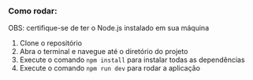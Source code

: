 ### Como rodar:

OBS: certifique-se de ter o Node.js instalado em sua máquina
1. Clone o repositório
2. Abra o terminal e navegue até o diretório do projeto
3. Execute o comando `npm install` para instalar todas as dependências
4. Execute o comando `npm run dev` para rodar a aplicação